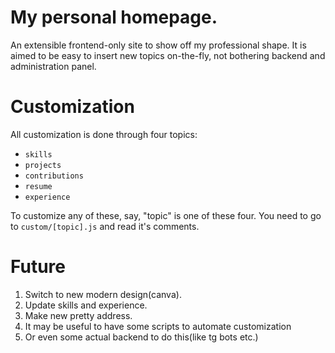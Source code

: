 # My personal homepage.

An extensible frontend-only site to show off my professional shape. It is aimed to be easy to insert new topics on-the-fly, not bothering backend and administration panel.

# Customization 

All customization is done through four topics:

- `skills`
- `projects`
- `contributions`
- `resume`
- `experience`

To customize any of these, say, "topic" is one of these four. You need to go to `custom/[topic].js` and read it's comments.

# Future

1. Switch to new modern design(canva).
1. Update skills and experience.
1. Make new pretty address.
1. It may be useful to have some scripts to automate customization 
1. Or even some actual backend to do this(like tg bots etc.)

